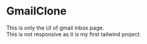 # GmailClone
This is only the UI of gmail inbox page. <br>
This is not responsive as it is my first tailwind project.